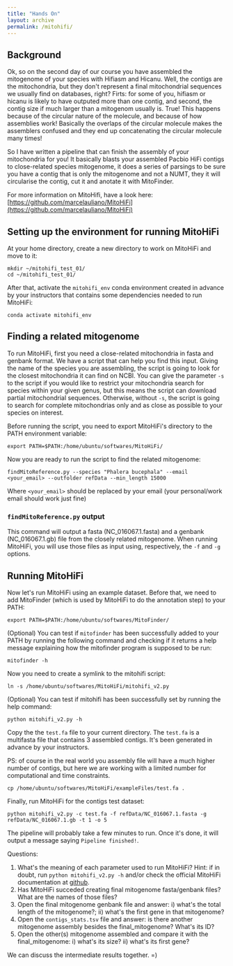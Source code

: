 ```yaml
---
title: "Hands On"
layout: archive
permalink: /mitohifi/
---  
```


## Background

Ok, so on the second day of our course you have assembled the mitogenome of your species with Hifiasm and Hicanu. Well, the contigs are the mitochondria, but they don't represent a final mitochondrial sequences we usually find on databases, right? Firts: for some of you, hifiasm or hicanu is likely to have outputed more than one contig, and second, the contig size if much larger than a mitogenom usually is. True! This happens because of the circular nature of the molecule, and because of how assemblies work! Basically the overlaps of the circular molecule makes the assemblers confused and they end up concatenating the circular molecule many times!

So I have written a pipeline that can finish the assembly of your mitochondria for you! It basically blasts your assembled Pacbio HiFi contigs to close-related species mitogenome, it does a series of parsings to be sure you have a contig that is only the mitogenome and not a NUMT, they it will circularise the contig, cut it and anotate it with MitoFinder.

For more information on MitoHifi, have a look here: [https://github.com/marcelauliano/MitoHiFi](https://github.com/marcelauliano/MitoHiFi)

## Setting up the environment for running MitoHiFi  
At your home directory, create a new directory to work on MitoHiFi and move to it:  

```console  
mkdir ~/mitohifi_test_01/
cd ~/mitohifi_test_01/  
```

After that, activate the `mitohifi_env` conda environment created in advance by your instructors that contains some dependencies needed to run MitoHiFi:  

```console 
conda activate mitohifi_env  
```

## Finding a related mitogenome  
To run MitoHiFi, first you need a close-related mitochondria in fasta and genbank format. We have a script that can help you find this input. Giving the name of the species you are assembling, the script is going to look for the closest mitochondria it can find on NCBI. You can give the parameter `-s` to the script if you would like to restrict your mitochondria search for species within your given genus, but this means the script can download partial mitochondrial sequences. Otherwise, without `-s`, the script is going to search for complete mitochondrias only and as close as possible to your species on interest.

Before running the script, you need to export MitoHiFi's directory to the PATH environment variable: 

```console  
export PATH=$PATH:/home/ubuntu/softwares/MitoHiFi/
```

Now you are ready to run the script to find the related mitogenome:

```console  
findMitoReference.py --species "Phalera bucephala" --email <your_email> --outfolder refData --min_length 15000
```

Where `<your_email>` should be replaced by your email (your personal/work email should work just fine)

### `findMitoReference.py` output  
This command will output a fasta (NC_016067.1.fasta) and a genbank (NC_016067.1.gb) file from the closely related mitogenome. When running MitoHiFi, you will use those files as input using, respectively, the `-f` and `-g` options. 

## Running MitoHiFi

Now let's run MitoHiFi using an example dataset. Before that, we need to add MitoFinder (which is used by MitoHiFi to do the annotation step) to your PATH:

```console
export PATH=$PATH:/home/ubuntu/softwares/MitoFinder/  
```

(Optional) You can test if `mitofinder` has been successfully added to your PATH by running the following command and checking if it returns a help message explaining how the mitofinder program is supposed to be run:  

```console
mitofinder -h
```

Now you need to create a symlink to the mitohifi script:  

```console  
ln -s /home/ubuntu/softwares/MitoHiFi/mitohifi_v2.py  
```

(Optional) You can test if mitohifi has been successfully set by running the help command:  

```console  
python mitohifi_v2.py -h
```  

Copy the the `test.fa` file to your current directory. The `test.fa` is a multifasta file that contains 3 assembled contigs. It's been generated in advance by your instructors. 

PS: of course in the real world you assembly file will have a much higher number of contigs, but here we are working with a limited number for computational and time constraints.

```console  
cp /home/ubuntu/softwares/MitoHiFi/exampleFiles/test.fa .
```

Finally, run MitoHiFi for the contigs test dataset: 

```console  
python mitohifi_v2.py -c test.fa -f refData/NC_016067.1.fasta -g refData/NC_016067.1.gb -t 1 -o 5
```

The pipeline will probably take a few minutes to run. Once it's done, it will output a message saying `Pipeline finished!`.

Questions:
1) What's the meaning of each parameter used to run MitoHiFi? Hint: if in doubt, run `python mitohifi_v2.py -h` and/or check the official MitoHiFi documentation at [github](https://github.com/marcelauliano/MitoHiFi).    
2) Has MitoHiFi succeded creating final mitogenome fasta/genbank files? What are the names of those files?  
3) Open the final mitogenome genbank file and answer: i) what's the total length of the mitogenome?; ii) what's the first gene in that mitogenome?  
4) Open the `contigs_stats.tsv` file and answer: is there another mitogenome assembly besides the final_mitogenome? What's its ID?  
5) Open the other(s) mitogenome assembled and compare it with the final_mitogenome: i) what's its size? ii) what's its first gene?   
 
We can discuss the intermediate results together. =)
